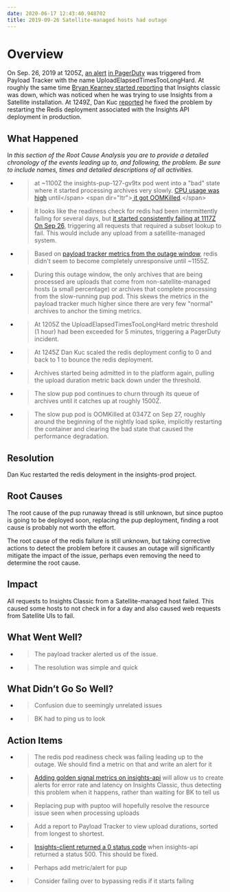 ```yaml
---
date: 2020-06-17 12:43:40.948702
title: 2019-09-26 Satellite-managed hosts had outage
---
```

# <span dir="ltr">Overview</span>

<span dir="ltr"></span>

<span dir="ltr">On Sep. 26, 2019 at 1205Z, [<span class="underline">an
alert</span>](https://ansible.slack.com/archives/CGYK5EZ37/p1569499535149500)
[<span class="underline">in
PagerDuty</span>](https://redhat.pagerduty.com/incidents/PK5L85J) was
triggered from Payload Tracker with the name
UploadElapsedTimesTooLongHard. At roughly the same time
[<span class="underline">Bryan Kearney started
reporting</span>](https://ansible.slack.com/archives/CDVFMQU31/p1569499316054400)
that Insights classic was down, which was noticed when he was trying to
use Insights from a Satellite installation. At 1249Z, Dan Kuc
[<span class="underline">reported</span>](https://ansible.slack.com/archives/CDVFMQU31/p1569502216074600)
he fixed the problem by restarting the Redis deployment associated with
the Insights API deployment in production.</span>

## <span dir="ltr">What Happened</span>

<span dir="ltr">I*n this section of the Root Cause Analysis you are to
provide a detailed chronology of the events leading up to, and
following, the problem. Be sure to include names, times and detailed
descriptions of all activities.*</span>

<span dir="ltr"></span>

  - > <span dir="ltr">at \~1100Z the insights-pup-127-gv9tx pod went
    > into a "bad" state where it started processing archives very
    > slowly. [<span class="underline">CPU usage was
    > high</span>](https://prometheus-mnm.1b13.insights.openshiftapps.com/graph?g0.range_input=2d&g0.end_input=2019-09-27%2006%3A37&g0.expr=rate\(container_cpu_user_seconds_total%7Bpod_name%3D%22insights-pup-127-gv9tx%22%2Ccontainer_name%3D%22%22%7D%5B1h%5D\)&g0.tab=0)
    > until</span> <span dir="ltr">[<span class="underline"> it got
    > OOMKilled</span>](https://kibana-kibana.1b13.insights.openshiftapps.com/app/kibana#/discover?_g=\(refreshInterval:\(pause:!t,value:0\),time:\(from:'2019-09-27T03:47:45.233Z',mode:absolute,to:'2019-09-27T03:47:55.233Z'\)\)&_a=\(columns:!\('@message'\),index:'0a2575c0-65f9-11e9-ba88-097c6c9f6850',interval:auto,query:\(language:lucene,query:'@log_stream:+%22dedicated-reader%22'\),sort:!\('@timestamp',desc\)\)).</span>

  - > <span dir="ltr">It looks like the readiness check for redis had
    > been intermittently failing for several days, but</span>
    > <span dir="ltr">[<span class="underline"> it started consistently
    > failing at 1117Z On Sep
    > 26</span>](https://kibana-kibana.1b13.insights.openshiftapps.com/app/kibana#/discover?_g=\(refreshInterval:\(pause:!t,value:0\),time:\(from:now-2d,mode:relative,to:now\)\)&_a=\(columns:!\('@message'\),index:'0a2575c0-65f9-11e9-ba88-097c6c9f6850',interval:auto,query:\(language:lucene,query:'@log_stream:+%22dedicated-reader%22+AND+%22redis%22+AND+%22insights-prod%22'\),sort:!\('@timestamp',asc\)\)),
    > triggering all requests that required a subset lookup to fail.
    > This would include any upload from a satellite-managed
    > system.</span>

  - > <span dir="ltr">Based on</span>
    > <span dir="ltr">[<span class="underline"> payload tracker metrics
    > from the outage
    > window</span>](https://metrics.1b13.insights.openshiftapps.com/d/eGSUe-SZk/payload-tracker?orgId=1&from=1569496622000&to=1569502835723),
    > redis didn't seem to become completely unresponsive until
    > \~1155Z.</span>

  - > <span dir="ltr">During this outage window, the only archives that
    > are being processed are uploads that come from
    > non-satellite-managed hosts (a small percentage) or archives that
    > complete processing from the slow-running pup pod. This skews the
    > metrics in the payload tracker much higher since there are very
    > few "normal" archives to anchor the timing metrics.</span>

  - > <span dir="ltr">At 1205Z the UploadElapsedTimesTooLongHard metric
    > threshold (1 hour) had been exceeded for 5 minutes, triggering a
    > PagerDuty incident.</span>

  - > <span dir="ltr">At 1245Z Dan Kuc scaled the redis deployment
    > config to 0 and back to 1 to bounce the redis deployment.</span>

  - > <span dir="ltr">Archives started being admitted in to the platform
    > again, pulling the upload duration metric back down under the
    > threshold.</span>

  - > <span dir="ltr">The slow pup pod continues to churn through its
    > queue of archives until it catches up at roughly 1500Z.</span>

  - > <span dir="ltr">The slow pup pod is OOMKilled at 0347Z on Sep 27,
    > roughly around the beginning of the nightly load spike, implicitly
    > restarting the container and clearing the bad state that caused
    > the performance degradation.</span>

<span dir="ltr"></span>

## <span dir="ltr">Resolution</span>

<span dir="ltr">Dan Kuc restarted the redis deloyment in the
insights-prod project.</span>

## <span dir="ltr">Root Causes</span>

<span dir="ltr">The root cause of the pup runaway thread is still
unknown, but since puptoo is going to be deployed soon, replacing the
pup deployment, finding a root cause is probably not worth the
effort.</span>

<span dir="ltr"></span>

<span dir="ltr">The root cause of the redis failure is still unknown,
but taking corrective actions to detect the problem before it causes an
outage will significantly mitigate the impact of the issue, perhaps even
removing the need to determine the root cause.</span>

## <span dir="ltr">Impact</span>

<span dir="ltr">All requests to Insights Classic from a
Satellite-managed host failed. This caused some hosts to not check in
for a day and also caused web requests from Satellite UIs to
fail.</span>

<span dir="ltr"></span>

## <span dir="ltr">What Went Well?</span>

  - > <span dir="ltr">The payload tracker alerted us of the
    > issue.</span>

  - > <span dir="ltr">The resolution was simple and quick</span>

## <span dir="ltr">What Didn’t Go So Well?</span>

  - > <span dir="ltr">Confusion due to seemingly unrelated issues</span>

  - > <span dir="ltr">BK had to ping us to look</span>

## <span dir="ltr">Action Items</span>

  - > <span dir="ltr">The redis pod readiness check was failing leading
    > up to the outage. We should find a metric on that and write an
    > alert for it</span>

  - > <span dir="ltr">[<span class="underline">Adding golden signal
    > metrics on
    > insights-api</span>](https://projects.engineering.redhat.com/browse/RHCLOUD-1735?jql=project%20%3D%20RHCLOUD%20AND%20text%20~%20%22metrics%22%20AND%20assignee%20in%20\(rbrantle\))
    > will allow us to create alerts for error rate and latency on
    > Insights Classic, thus detecting this problem when it happens,
    > rather than waiting for BK to tell us</span>

  - > <span dir="ltr">Replacing pup with puptoo will hopefully resolve
    > the resource issue seen when processing uploads</span>

  - > <span dir="ltr">Add a report to Payload Tracker to view upload
    > durations, sorted from longest to shortest.</span>

  - > <span dir="ltr">[<span class="underline">Insights-client returned
    > a 0 status
    > code</span>](https://ansible.slack.com/archives/CDVFMQU31/p1569500772062400)
    > when insights-api returned a status 500. This should be
    > fixed.</span>

  - > <span dir="ltr">Perhaps add metric/alert for pup</span>

  - > <span dir="ltr">Consider failing over to bypassing redis if it
    > starts failing</span>
